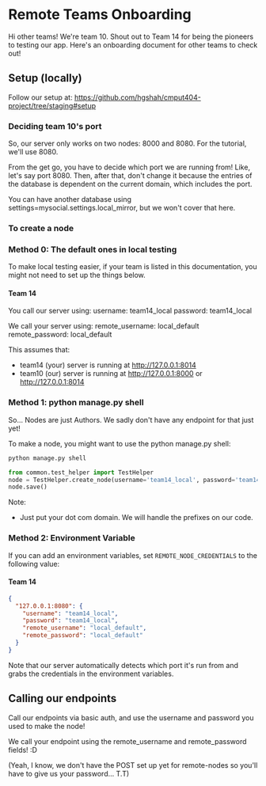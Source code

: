 # Remote Teams Onboarding

Hi other teams! We're team 10. Shout out to Team 14 for being the pioneers to testing our app. Here's an onboarding
document for other teams to check out!

## Setup (locally)

Follow our setup at: https://github.com/hgshah/cmput404-project/tree/staging#setup

### Deciding team 10's port

So, our server only works on two nodes: 8000 and 8080. For the tutorial, we'll use 8080.

From the get go, you have to decide which port we are running from! Like, let's say port 8080. Then, after that, don't
change it because the entries of the database is dependent on the current domain, which includes the port.

You can have another database using settings=mysocial.settings.local_mirror, but we won't cover that here.

### To create a node

### Method 0: The default ones in local testing

To make local testing easier, if your team is listed in this documentation, you might not need to set up the things
below.

#### Team 14

You call our server using:
username: team14_local
password: team14_local

We call your server using:
remote_username: local_default
remote_password: local_default

This assumes that:

- team14 (your) server is running at http://127.0.0.1:8014
- team10 (our) server is running at http://127.0.0.1:8000 or http://127.0.0.1:8014

### Method 1: python manage.py shell

So... Nodes are just Authors. We sadly don't have any endpoint for that just yet!

To make a node, you might want to use the python manage.py shell:

```bash
python manage.py shell
```

```python 
from common.test_helper import TestHelper
node = TestHelper.create_node(username='team14_local', password='team14_local', remote_username='local_default', remote_password='local_default', host='127.0.0.1:8014')
node.save()
```

Note:

- Just put your dot com domain. We will handle the prefixes on our code.

### Method 2: Environment Variable

If you can add an environment variables, set `REMOTE_NODE_CREDENTIALS` to the following value:

#### Team 14

```json
{
  "127.0.0.1:8080": {
    "username": "team14_local",
    "password": "team14_local",
    "remote_username": "local_default",
    "remote_password": "local_default"
  }
}
```

Note that our server automatically detects which port it's run from and grabs the credentials in the environment
variables.

## Calling our endpoints

Call our endpoints via basic auth, and use the username and password you used to make the node!

We call your endpoint using the remote_username and remote_password fields! :D

(Yeah, I know, we don't have the POST set up yet for remote-nodes so you'll have to give us your password... T.T)
